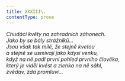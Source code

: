 ```yaml
---
title: XXXIII\.
contentType: prose
---
```


<section>

_Chudáci květy na zahradních záhonech.  
Jako by se bály strážníků…  
Jsou však tak milé, že stejně kvetou  
a stejně se usmívají jako kdysi venku,  
když na ně padl první pohled prvního člověka,  
který je viděl kvést a zlehka na ně sáhl,  
zvědav, zda promluví…_

</section>
